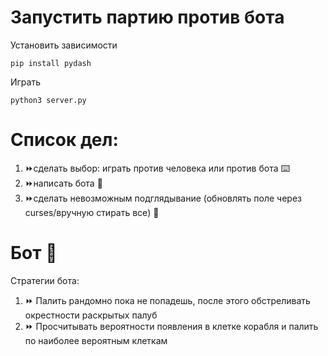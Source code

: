 # Запустить партию против бота
Установить зависимости
```
pip install pydash
```
Играть
```
python3 server.py
```

# Список дел:
1. ⏩сделать выбор: играть против человека или против бота ⌨️
1. ⏩написать бота 🤖
1. ⏩сделать невозможным подглядывание (обновлять поле через curses/вручную стирать все) 🙈

# Бот 🤖
Стратегии бота:
1. ⏩ Палить рандомно пока не попадешь, после этого обстреливать окрестности раскрытых палуб
1. ⏩ Просчитывать вероятности появления в клетке корабля и палить по наиболее вероятным клеткам
